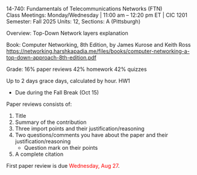 14-740: Fundamentals of Telecommunications Networks (FTN)  
Class Meetings: Monday/Wednesday | 11:00 am – 12:20 pm ET | CIC 1201  
Semester: Fall 2025
Units: 12, Sections: A (Pittsburgh)

Overview: 
Top-Down Network layers explanation

Book:
Computer Networking, 8th Edition, by James Kurose and Keith Ross
https://networking.harshkapadia.me/files/books/computer-networking-a-top-down-approach-8th-edition.pdf

Grade:
16% paper reviews
42% homework
42% quizzes

Up to 2 days grace days, calculated by hour.
HW1
- Due during the Fall Break (Oct 15)

Paper reviews consists of:
1. Title
2. Summary of the contribution
3. Three import points and their justification/reasoning
4. Two questions/comments you have about the paper and their justification/reasoning
	- Question mark on their points
5. A complete citation

First paper review is due <span style="color:red">Wednesday, Aug 27</span>.

